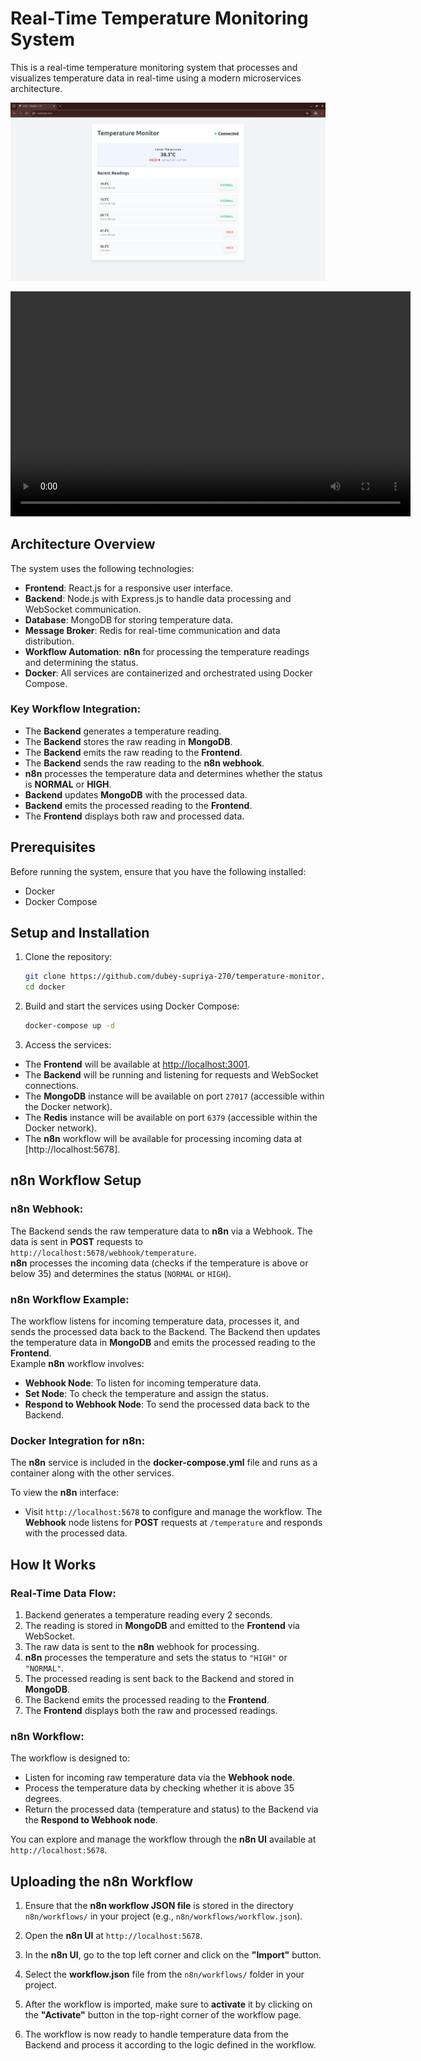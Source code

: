 # Real-Time Temperature Monitoring System

This is a real-time temperature monitoring system that processes and visualizes temperature data in real-time using a modern microservices architecture.

![Frontend Demo Screenshot](/frontend/public/frontend-demo.png)

<video width="640" height="360" controls>
  <source src="/frontend/public/demo.webm" type="video/webm">
  Your browser does not support the video tag.
</video>

## Architecture Overview

The system uses the following technologies:
- **Frontend**: React.js for a responsive user interface.
- **Backend**: Node.js with Express.js to handle data processing and WebSocket communication.
- **Database**: MongoDB for storing temperature data.
- **Message Broker**: Redis for real-time communication and data distribution.
- **Workflow Automation**: **n8n** for processing the temperature readings and determining the status.
- **Docker**: All services are containerized and orchestrated using Docker Compose.

### Key Workflow Integration:
- The **Backend** generates a temperature reading.
- The **Backend** stores the raw reading in **MongoDB**.
- The **Backend** emits the raw reading to the **Frontend**.
- The **Backend** sends the raw reading to the **n8n webhook**.
- **n8n** processes the temperature data and determines whether the status is **NORMAL** or **HIGH**.
- **Backend** updates **MongoDB** with the processed data.
- **Backend** emits the processed reading to the **Frontend**.
- The **Frontend** displays both raw and processed data.

## Prerequisites

Before running the system, ensure that you have the following installed:
- Docker
- Docker Compose

## Setup and Installation

1. Clone the repository:
   ```bash
   git clone https://github.com/dubey-supriya-270/temperature-monitor.git
   cd docker

2. Build and start the services using Docker Compose:
    ```bash
    docker-compose up -d

3. Access the services:
- The **Frontend** will be available at [http://localhost:3001](http://localhost:3001).
- The **Backend** will be running and listening for requests and WebSocket connections.
- The **MongoDB** instance will be available on port `27017` (accessible within the Docker network).
- The **Redis** instance will be available on port `6379` (accessible within the Docker network).
- The **n8n** workflow will be available for processing incoming data at [http://localhost:5678].

## n8n Workflow Setup

### n8n Webhook:

The Backend sends the raw temperature data to **n8n** via a Webhook. The data is sent in **POST** requests to `http://localhost:5678/webhook/temperature`.  
**n8n** processes the incoming data (checks if the temperature is above or below 35) and determines the status (`NORMAL` or `HIGH`).

### n8n Workflow Example:

The workflow listens for incoming temperature data, processes it, and sends the processed data back to the Backend. The Backend then updates the temperature data in **MongoDB** and emits the processed reading to the **Frontend**.  
Example **n8n** workflow involves:
- **Webhook Node**: To listen for incoming temperature data.
- **Set Node**: To check the temperature and assign the status.
- **Respond to Webhook Node**: To send the processed data back to the Backend.

### Docker Integration for n8n:

The **n8n** service is included in the **docker-compose.yml** file and runs as a container along with the other services.

To view the **n8n** interface:
- Visit `http://localhost:5678` to configure and manage the workflow. The **Webhook** node listens for **POST** requests at `/temperature` and responds with the processed data.

## How It Works

### Real-Time Data Flow:
1. Backend generates a temperature reading every 2 seconds.
2. The reading is stored in **MongoDB** and emitted to the **Frontend** via WebSocket.
3. The raw data is sent to the **n8n** webhook for processing.
4. **n8n** processes the temperature and sets the status to `"HIGH"` or `"NORMAL"`.
5. The processed reading is sent back to the Backend and stored in **MongoDB**.
6. The Backend emits the processed reading to the **Frontend**.
7. The **Frontend** displays both the raw and processed readings.

### n8n Workflow:
The workflow is designed to:
- Listen for incoming raw temperature data via the **Webhook node**.
- Process the temperature data by checking whether it is above 35 degrees.
- Return the processed data (temperature and status) to the Backend via the **Respond to Webhook node**.

You can explore and manage the workflow through the **n8n UI** available at `http://localhost:5678`.

## Uploading the n8n Workflow

1. Ensure that the **n8n workflow JSON file** is stored in the directory `n8n/workflows/` in your project (e.g., `n8n/workflows/workflow.json`).
   
2. Open the **n8n UI** at `http://localhost:5678`.

3. In the **n8n UI**, go to the top left corner and click on the **"Import"** button.

4. Select the **workflow.json** file from the `n8n/workflows/` folder in your project.

5. After the workflow is imported, make sure to **activate** it by clicking on the **"Activate"** button in the top-right corner of the workflow page.

6. The workflow is now ready to handle temperature data from the Backend and process it according to the logic defined in the workflow.

